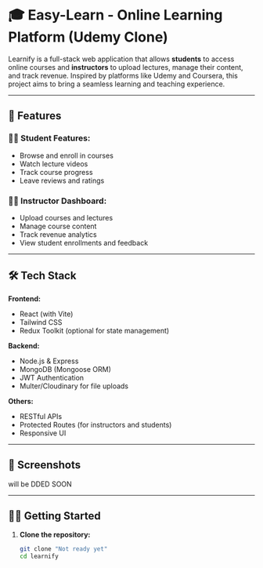 # 🎓 Easy-Learn - Online Learning Platform (Udemy Clone)

Learnify is a full-stack web application that allows **students** to access online courses and **instructors** to upload lectures, manage their content, and track revenue. Inspired by platforms like Udemy and Coursera, this project aims to bring a seamless learning and teaching experience.

---

## 🚀 Features

### 👨‍🎓 Student Features:
- Browse and enroll in courses
- Watch lecture videos
- Track course progress
- Leave reviews and ratings

### 🧑‍🏫 Instructor Dashboard:
- Upload courses and lectures
- Manage course content
- Track revenue analytics
- View student enrollments and feedback

---

## 🛠️ Tech Stack

**Frontend:**
- React (with Vite)
- Tailwind CSS
- Redux Toolkit (optional for state management)

**Backend:**
- Node.js & Express
- MongoDB (Mongoose ORM)
- JWT Authentication
- Multer/Cloudinary for file uploads

**Others:**
- RESTful APIs
- Protected Routes (for instructors and students)
- Responsive UI

---

## 📸 Screenshots

will be DDED SOON

---

## 🧑‍💻 Getting Started

1. **Clone the repository:**
   ```bash
   git clone "Not ready yet"
   cd learnify
